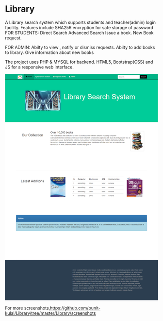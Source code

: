 # Library
A Library search system which supports students and teacher(admin) login facility.
Features include
SHA256 encryption for safe storage of password
FOR STUDENTS:
  Direct Search
  Advanced Search
  Issue a book.
  New Book request.
  
FOR ADMIN:
   Abilty to view , notify or dismiss requests.
  Abilty to add books to library.
  Give information about new books

The project uses PHP  & MYSQL for backend.
HTML5, Bootstrap(CSS) and JS for a responsive web interface.

![Home PAGE](https://github.com/punit-kulal/Library/blob/master/LIbrary/screenshots/home%20page.png?raw=true "Home")

For more screenshots,https://github.com/punit-kulal/Library/tree/master/LIbrary/screenshots
